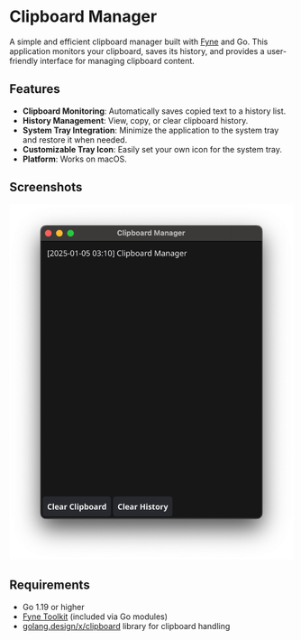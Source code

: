 # Clipboard Manager
   
A simple and efficient clipboard manager built with [Fyne](https://fyne.io/) and Go. This application monitors your clipboard, saves its history, and provides a user-friendly interface for managing clipboard content.

## Features

- **Clipboard Monitoring**: Automatically saves copied text to a history list.
- **History Management**: View, copy, or clear clipboard history.
- **System Tray Integration**: Minimize the application to the system tray and restore it when needed.
- **Customizable Tray Icon**: Easily set your own icon for the system tray.
- **Platform**: Works on macOS.

## Screenshots

![Clipboard Manager Screenshot](screenshot/img.png)

## Requirements

- Go 1.19 or higher
- [Fyne Toolkit](https://fyne.io/) (included via Go modules)
- [golang.design/x/clipboard](https://pkg.go.dev/golang.design/x/clipboard) library for clipboard handling
